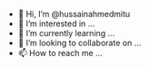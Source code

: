- 👋 Hi, I’m @hussainahmedmitu
- 👀 I’m interested in ...
- 🌱 I’m currently learning ...
- 💞️ I’m looking to collaborate on ...
- 📫 How to reach me ...

<!---
hussainahmedmitu/hussainahmedmitu is a ✨ special ✨ repository because its `README.md` (this file) appears on your GitHub profile.
You can click the Preview link to take a look at your changes.
--->
